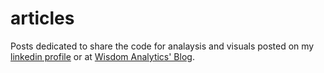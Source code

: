 # articles
Posts dedicated to share the code for analaysis and visuals posted on my [linkedin profile](https://www.linkedin.com/in/wilberthramirez/) or at [Wisdom Analytics' Blog](http://www.wisdomanalytics.net/blog/).
